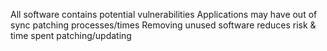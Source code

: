 All software contains potential vulnerabilities
Applications may have out of sync patching processes/times 
Removing unused software reduces risk & time spent patching/updating
